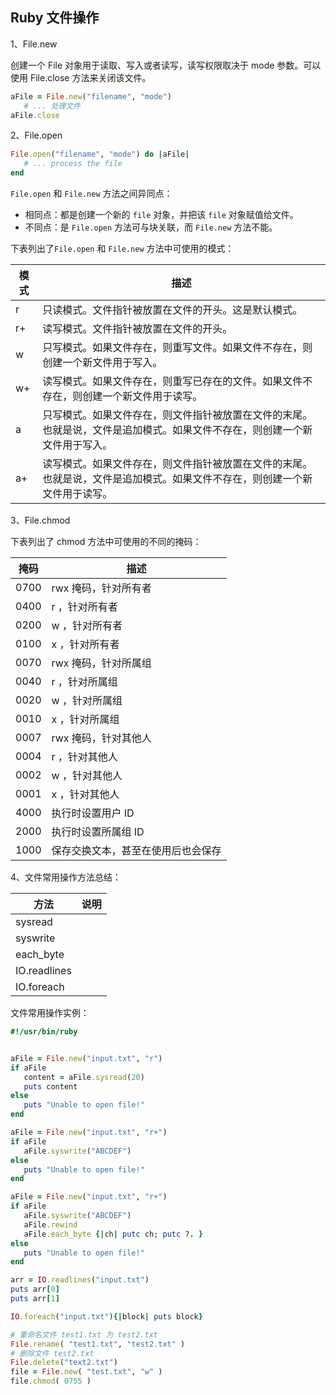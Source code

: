 ## Ruby 文件操作

1、File.new

创建一个 File 对象用于读取、写入或者读写，读写权限取决于 mode 参数。可以使用 File.close 方法来关闭该文件。

```ruby
aFile = File.new("filename", "mode")
   # ... 处理文件
aFile.close
```

2、File.open

```ruby
File.open("filename", "mode") do |aFile|
   # ... process the file
end
```

`File.open` 和 `File.new` 方法之间异同点：

- 相同点：都是创建一个新的 `file` 对象，并把该 `file` 对象赋值给文件。
- 不同点：是 `File.open` 方法可与块关联，而 `File.new` 方法不能。

下表列出了`File.open` 和 `File.new` 方法中可使用的模式：

| 模式 | 描述                                                                                                                       |
| ---- | -------------------------------------------------------------------------------------------------------------------------- |
| r    | 只读模式。文件指针被放置在文件的开头。这是默认模式。                                                                       |
| r+   | 读写模式。文件指针被放置在文件的开头。                                                                                     |
| w    | 只写模式。如果文件存在，则重写文件。如果文件不存在，则创建一个新文件用于写入。                                             |
| w+   | 读写模式。如果文件存在，则重写已存在的文件。如果文件不存在，则创建一个新文件用于读写。                                     |
| a    | 只写模式。如果文件存在，则文件指针被放置在文件的末尾。也就是说，文件是追加模式。如果文件不存在，则创建一个新文件用于写入。 |
| a+   | 读写模式。如果文件存在，则文件指针被放置在文件的末尾。也就是说，文件是追加模式。如果文件不存在，则创建一个新文件用于读写。 |

3、File.chmod

下表列出了 chmod 方法中可使用的不同的掩码：

| 掩码 | 描述                               |
| ---- | ---------------------------------- |
| 0700 | rwx 掩码，针对所有者               |
| 0400 | r ，针对所有者                     |
| 0200 | w ，针对所有者                     |
| 0100 | x ，针对所有者                     |
| 0070 | rwx 掩码，针对所属组               |
| 0040 | r ，针对所属组                     |
| 0020 | w ，针对所属组                     |
| 0010 | x ，针对所属组                     |
| 0007 | rwx 掩码，针对其他人               |
| 0004 | r ，针对其他人                     |
| 0002 | w ，针对其他人                     |
| 0001 | x ，针对其他人                     |
| 4000 | 执行时设置用户 ID                  |
| 2000 | 执行时设置所属组 ID                |
| 1000 | 保存交换文本，甚至在使用后也会保存 |

4、文件常用操作方法总结：

| 方法         | 说明 |
| ------------ | ---- |
| sysread      |
| syswrite     |
| each_byte    |
| IO.readlines |
| IO.foreach   |

文件常用操作实例：

```ruby
#!/usr/bin/ruby


aFile = File.new("input.txt", "r")
if aFile
   content = aFile.sysread(20)
   puts content
else
   puts "Unable to open file!"
end

aFile = File.new("input.txt", "r+")
if aFile
   aFile.syswrite("ABCDEF")
else
   puts "Unable to open file!"
end

aFile = File.new("input.txt", "r+")
if aFile
   aFile.syswrite("ABCDEF")
   aFile.rewind
   aFile.each_byte {|ch| putc ch; putc ?. }
else
   puts "Unable to open file!"
end

arr = IO.readlines("input.txt")
puts arr[0]
puts arr[1]

IO.foreach("input.txt"){|block| puts block}

# 重命名文件 test1.txt 为 test2.txt
File.rename( "test1.txt", "test2.txt" )
# 删除文件 test2.txt
File.delete("text2.txt")
file = File.new( "test.txt", "w" )
file.chmod( 0755 )
```
